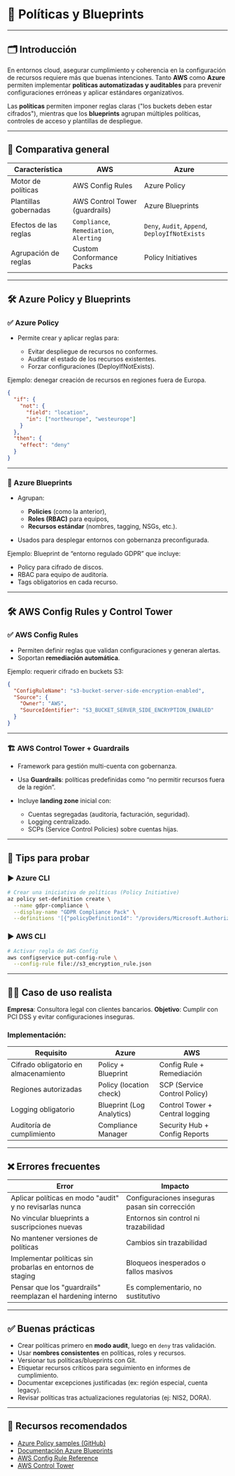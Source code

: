 # 🎯 Políticas y Blueprints

---

## 🗂️ Introducción

En entornos cloud, asegurar cumplimiento y coherencia en la configuración de recursos requiere más que buenas intenciones. Tanto **AWS** como **Azure** permiten implementar **políticas automatizadas y auditables** para prevenir configuraciones erróneas y aplicar estándares organizativos.

Las **políticas** permiten imponer reglas claras ("los buckets deben estar cifrados"), mientras que los **blueprints** agrupan múltiples políticas, controles de acceso y plantillas de despliegue.

---

## 📌 Comparativa general

| Característica        | AWS                                     | Azure                                          |
| --------------------- | --------------------------------------- | ---------------------------------------------- |
| Motor de políticas    | AWS Config Rules                        | Azure Policy                                   |
| Plantillas gobernadas | AWS Control Tower (guardrails)          | Azure Blueprints                               |
| Efectos de las reglas | `Compliance`, `Remediation`, `Alerting` | `Deny`, `Audit`, `Append`, `DeployIfNotExists` |
| Agrupación de reglas  | Custom Conformance Packs                | Policy Initiatives                             |

---

## 🛠️ Azure Policy y Blueprints

### ✅ Azure Policy

* Permite crear y aplicar reglas para:

  * Evitar despliegue de recursos no conformes.
  * Auditar el estado de los recursos existentes.
  * Forzar configuraciones (DeployIfNotExists).

Ejemplo: denegar creación de recursos en regiones fuera de Europa.

```json
{
  "if": {
    "not": {
      "field": "location",
      "in": ["northeurope", "westeurope"]
    }
  },
  "then": {
    "effect": "deny"
  }
}
```

---

### 🧩 Azure Blueprints

* Agrupan:

  * **Policies** (como la anterior),
  * **Roles (RBAC)** para equipos,
  * **Recursos estándar** (nombres, tagging, NSGs, etc.).
* Usados para desplegar entornos con gobernanza preconfigurada.

Ejemplo: Blueprint de “entorno regulado GDPR” que incluye:

* Policy para cifrado de discos.
* RBAC para equipo de auditoría.
* Tags obligatorios en cada recurso.

---

## 🛠️ AWS Config Rules y Control Tower

### ✅ AWS Config Rules

* Permiten definir reglas que validan configuraciones y generan alertas.
* Soportan **remediación automática**.

Ejemplo: requerir cifrado en buckets S3:

```json
{
  "ConfigRuleName": "s3-bucket-server-side-encryption-enabled",
  "Source": {
    "Owner": "AWS",
    "SourceIdentifier": "S3_BUCKET_SERVER_SIDE_ENCRYPTION_ENABLED"
  }
}
```

---

### 🏗️ AWS Control Tower + Guardrails

* Framework para gestión multi-cuenta con gobernanza.
* Usa **Guardrails**: políticas predefinidas como “no permitir recursos fuera de la región”.
* Incluye **landing zone** inicial con:

  * Cuentas segregadas (auditoría, facturación, seguridad).
  * Logging centralizado.
  * SCPs (Service Control Policies) sobre cuentas hijas.

---

## 🧪 Tips para probar

### ▶️ Azure CLI

```bash
# Crear una iniciativa de políticas (Policy Initiative)
az policy set-definition create \
  --name gdpr-compliance \
  --display-name "GDPR Compliance Pack" \
  --definitions '[{"policyDefinitionId": "/providers/Microsoft.Authorization/policyDefinitions/..." }]'
```

### ▶️ AWS CLI

```bash
# Activar regla de AWS Config
aws configservice put-config-rule \
  --config-rule file://s3_encryption_rule.json
```

---

## 🧑‍💼 Caso de uso realista

**Empresa**: Consultora legal con clientes bancarios.
**Objetivo**: Cumplir con PCI DSS y evitar configuraciones inseguras.

### Implementación:

| Requisito                             | Azure                     | AWS                             |
| ------------------------------------- | ------------------------- | ------------------------------- |
| Cifrado obligatorio en almacenamiento | Policy + Blueprint        | Config Rule + Remediación       |
| Regiones autorizadas                  | Policy (location check)   | SCP (Service Control Policy)    |
| Logging obligatorio                   | Blueprint (Log Analytics) | Control Tower + Central logging |
| Auditoría de cumplimiento             | Compliance Manager        | Security Hub + Config Reports   |

---

## ❌ Errores frecuentes

| Error                                                       | Impacto                                        |
| ----------------------------------------------------------- | ---------------------------------------------- |
| Aplicar políticas en modo "audit" y no revisarlas nunca     | Configuraciones inseguras pasan sin corrección |
| No vincular blueprints a suscripciones nuevas               | Entornos sin control ni trazabilidad           |
| No mantener versiones de políticas                          | Cambios sin trazabilidad                       |
| Implementar políticas sin probarlas en entornos de staging  | Bloqueos inesperados o fallos masivos          |
| Pensar que los "guardrails" reemplazan el hardening interno | Es complementario, no sustitutivo              |

---

## ✅ Buenas prácticas

* Crear políticas primero en **modo audit**, luego en `deny` tras validación.
* Usar **nombres consistentes** en políticas, roles y recursos.
* Versionar tus políticas/blueprints con Git.
* Etiquetar recursos críticos para seguimiento en informes de cumplimiento.
* Documentar excepciones justificadas (ex: región especial, cuenta legacy).
* Revisar políticas tras actualizaciones regulatorias (ej: NIS2, DORA).

---

## 🔗 Recursos recomendados

* [Azure Policy samples (GitHub)](https://github.com/Azure/azure-policy)
* [Documentación Azure Blueprints](https://learn.microsoft.com/en-us/azure/governance/blueprints/)
* [AWS Config Rule Reference](https://docs.aws.amazon.com/config/latest/developerguide/managed-rules-by-aws-config.html)
* [AWS Control Tower](https://docs.aws.amazon.com/controltower/latest/userguide/)